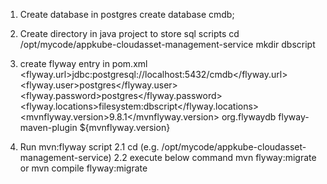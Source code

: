 1. Create database in postgres
	create database cmdb;

2. Create directory in java project to store sql scripts
	cd /opt/mycode/appkube-cloudasset-management-service
	mkdir dbscript
	
3. create flyway entry in pom.xml
	<properties>
        <flyway.url>jdbc:postgresql://localhost:5432/cmdb</flyway.url>
        <flyway.user>postgres</flyway.user>
        <flyway.password>postgres</flyway.password>
        <flyway.locations>filesystem:dbscript</flyway.locations>
        <mvnflyway.version>9.8.1</mvnflyway.version>
        <!-- mvn flyway configuraions-->
    </properties>
	<pluginManagement>
		<plugins>
			<plugin>
				<groupId>org.flywaydb</groupId>
				<artifactId>flyway-maven-plugin</artifactId>
				<version>${mvnflyway.version}</version>
			</plugin>
		</plugins>
	</pluginManagement>

2. Run mvn:flyway script
	2.1 cd <project directory> (e.g. /opt/mycode/appkube-cloudasset-management-service)
	2.2	execute below command
		 mvn flyway:migrate or mvn compile flyway:migrate
	